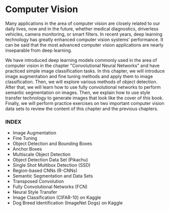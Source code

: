 # Computer Vision

Many applications in the area of computer vision are closely related to our daily lives, now and in the future, whether medical diagnostics, driverless vehicles, camera monitoring, or smart filters. In recent years, deep learning technology has greatly enhanced computer vision systems' performance. It can be said that the most advanced computer vision applications are nearly inseparable from deep learning.

We have introduced deep learning models commonly used in the area of computer vision in the chapter "Convolutional Neural Networks" and have practiced simple image classification tasks. In this chapter, we will introduce image augmentation and fine tuning methods and apply them to image classification. Then, we will explore various methods of object detection. After that, we will learn how to use fully convolutional networks to perform semantic segmentation on images. Then, we explain how to use style transfer technology to generate images that look like the cover of this book. Finally, we will perform practice exercises on two important computer vision data sets to review the content of this chapter and the previous chapters.

### INDEX

- Image Augmentation
- Fine Tuning
- Object Detection and Bounding Boxes
- Anchor Boxes
- Multiscale Object Detection
- Object Detection Data Set (Pikachu)
- Single Shot Multibox Detection (SSD)
- Region-based CNNs (R-CNNs)
- Semantic Segmentation and Data Sets
- Transposed Convolution
- Fully Convolutional Networks (FCN)
- Neural Style Transfer
- Image Classification (CIFAR-10) on Kaggle
- Dog Breed Identification (ImageNet Dogs) on Kaggle